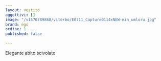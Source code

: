 ```yaml
---
layout: vestito
aggettivi: []
image: "/v1570789868/viterbo/E0711_Capture0114xNEW-min_umloru.jpg"
brand: ego
ordine: 1
published: false

---
```

Elegante abito scivolato 